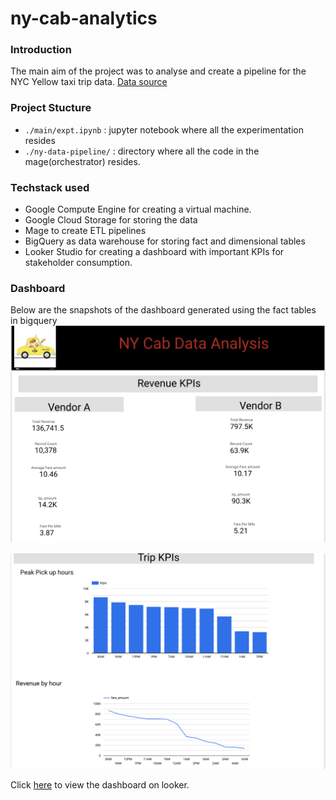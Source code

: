 # ny-cab-analytics
### Introduction
The main aim of the project was to analyse and create a pipeline for the NYC Yellow taxi trip data.
[Data source](https://www.nyc.gov/site/tlc/about/tlc-trip-record-data.page)

### Project Stucture
- `./main/expt.ipynb` : jupyter notebook where all the experimentation resides
- `./ny-data-pipeline/` : directory where all the code in the mage(orchestrator) resides.

### Techstack used
- Google Compute Engine for creating a virtual machine.
- Google Cloud Storage for storing the data
- Mage to create ETL pipelines
- BigQuery as data warehouse for storing fact and dimensional tables
- Looker Studio for creating a dashboard with important KPIs for stakeholder consumption.

### Dashboard
Below are the snapshots of the dashboard generated using the fact tables in bigquery
![rev](./dashboard/revKPI.png)

![trip](./dashboard/tripKPI.png)

Click [here](https://lookerstudio.google.com/reporting/24cca208-4879-493e-8c4e-c28c17b4f7ff) to view the dashboard on looker.
